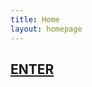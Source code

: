 ```yaml
---
title: Home
layout: homepage
---
```


<h2><a href="the-project.html">ENTER</a>&nbsp;&nbsp;&nbsp;&nbsp;&nbsp;&nbsp;</h2>
